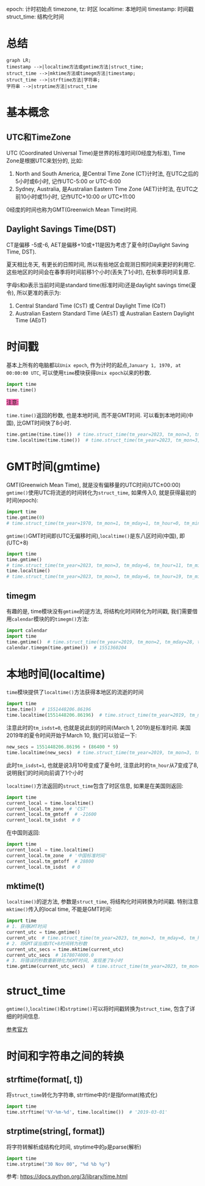 epoch: 计时初始点
timezone, tz: 时区
localtime: 本地时间
timestamp: 时间戳
struct_time: 结构化时间

# 总结

```mermaid
graph LR;
timestamp -->|localtime方法或gmtime方法|struct_time;
struct_time -->|mktime方法或timegm方法|timestamp;
struct_time -->|strftime方法|字符串;
字符串 -->|strptime方法|struct_time
```

# 基本概念

## UTC和TimeZone
UTC (Coordinated Universal Time)是世界的标准时间(0经度为标准), Time Zone是根据UTC来划分的, 比如:

1. North and South America, 是Central Time Zone (CT)计时法, 在UTC之后的5小时或6小时, 记作UTC-5:00 or UTC-6:00
2. Sydney, Australia, 是Australian Eastern Time Zone (AET)计时法, 在UTC之前10小时或11小时, 记作UTC+10:00 or UTC+11:00

0经度的时间也称为GMT(Greenwich Mean Time)时间. 


## Daylight Savings Time(DST)
CT是偏移 -5或-6,  AET是偏移+10或+11是因为考虑了夏令时(Daylight Saving Time, DST).

夏天相比冬天, 有更长的日照时间, 所以有些地区会观测日照时间来更好的利用它. 这些地区的时间会在春季将时间前移1个小时(丢失了1小时), 在秋季将时间复原.

字母`S`和`D`表示当前时间是standard time(标准时间)还是daylight savings time(夏令), 所以更准的表示为:

1. Central Standard Time (C`S`T) 或 Central Daylight Time (C`D`T)
2. Australian Eastern Standard Time (AE`S`T) 或 Australian Eastern Daylight Time (AE`D`T)



# 时间戳
基本上所有的电脑都以`Unix epoch`, 作为计时的起点,`January 1, 1970, at 00:00:00 UTC`, 可以使用`time`模块获得`Unix epoch`以来的秒数.

```python
import time
time.time()
```

<font style="background: hotpink">注意:</font>

`time.time()`返回的秒数, 也是本地时间, 而不是GMT时间. 可以看到本地时间(中国), 比GMT时间快了8小时.
```python
time.gmtime(time.time())  # time.struct_time(tm_year=2023, tm_mon=3, tm_mday=6, tm_hour=11, tm_min=43, tm_sec=38, tm_wday=0, tm_yday=65, tm_isdst=0)
time.localtime(time.time())  # time.struct_time(tm_year=2023, tm_mon=3, tm_mday=6, tm_hour=19, tm_min=43, tm_sec=38, tm_wday=0, tm_yday=65, tm_isdst=0)
```



# GMT时间(gmtime)

GMT(Greenwich Mean Time), 就是没有偏移量的UTC时间(UTC±00:00)  
`gmtime()`使用UTC将流逝的时间转化为`struct_time`, 如果传入0, 就是获得最初的时间(epoch):

```python
import time
time.gmtime(0)
# time.struct_time(tm_year=1970, tm_mon=1, tm_mday=1, tm_hour=0, tm_min=0, tm_sec=0, tm_wday=3, tm_yday=1, tm_isdst=0)
```

`gmtime()`GMT时间即(UTC无偏移时间),`localtime()`是东八区时间(中国), 即(UTC+8)
```python
import time
time.gmtime()
# time.struct_time(tm_year=2023, tm_mon=3, tm_mday=6, tm_hour=11, tm_min=32, tm_sec=33, tm_wday=0, tm_yday=65, tm_isdst=0)
time.localtime()
# time.struct_time(tm_year=2023, tm_mon=3, tm_mday=6, tm_hour=19, tm_min=32, tm_sec=33, tm_wday=0, tm_yday=65, tm_isdst=0)
```

## timegm
有趣的是, time模块没有`gmtime`的逆方法, 将结构化时间转化为时间戳, 我们需要借用`calendar`模块的的`timegm()`方法:
```python
import calendar
import time
time.gmtime()  # time.struct_time(tm_year=2019, tm_mon=2, tm_mday=28, tm_hour=13, tm_min=23, tm_sec=12, tm_wday=3, tm_yday=59, tm_isdst=0)
calendar.timegm(time.gmtime())  # 1551360204
```


# 本地时间(localtime)
`time`模块提供了`localtime()`方法获得本地区的流逝的时间

```python
import time
time.time()  # 1551448206.86196
time.localtime(1551448206.86196)  # time.struct_time(tm_year=2019, tm_mon=3, tm_mday=1, tm_hour=7, tm_min=50, tm_sec=6, tm_wday=4, tm_yday=60, tm_isdst=0)
```
注意此时的`tm_isdst=0`, 也就是说此刻的时间(March 1, 2019)是标准时间. 美国2019年的夏令时间开始于March 10, 我们可以验证一下:
```python
new_secs = 1551448206.86196 + (86400 * 9)
time.localtime(new_secs)  # time.struct_time(tm_year=2019, tm_mon=3, tm_mday=10, tm_hour=8, tm_min=50, tm_sec=6, tm_wday=6, tm_yday=69, tm_isdst=1)
```
此时`tm_isdst=1`, 也就是说3月10号变成了夏令时, 注意此时的`tm_hour`从7变成了8, 说明我们的时间向前调了1个小时

`localtime()`方法返回的`struct_time`包含了时区信息, 如果是在美国则返回:
```python
import time
current_local = time.localtime()
current_local.tm_zone  # 'CST'
current_local.tm_gmtoff  # -21600
current_local.tm_isdst  # 0
```
在中国则返回:
```python
import time
current_local = time.localtime()
current_local.tm_zone  # '中国标准时间'
current_local.tm_gmtoff  # 28800
current_local.tm_isdst  # 0
```

## mktime(t)
`localtime()`的逆方法, 参数是`struct_time`, 将结构化时间转换为时间戳.
特别注意`mktime()`传入的local time, 不能是GMT时间:
```python
import time
# 1. 获得GMT时间
current_utc = time.gmtime()
current_utc  # time.struct_time(tm_year=2023, tm_mon=3, tm_mday=6, tm_hour=11, tm_min=40, tm_sec=0, tm_wday=0, tm_yday=65, tm_isdst=0)
# 2. 将GMT误当成UTC+8时间转为秒数
current_utc_secs = time.mktime(current_utc)
current_utc_secs  # 1678074000.0
# 3. 将错误的秒数重新转化为GMT时间, 发现差了8小时
time.gmtime(current_utc_secs)  # time.struct_time(tm_year=2023, tm_mon=3, tm_mday=6, tm_hour=3, tm_min=40, tm_sec=0, tm_wday=0, tm_yday=65, tm_isdst=0)
```


# struct_time
`gmtime()`,`localtime()`和`strptime()`可以将时间戳转换为`struct_time`, 包含了详细的时间信息.

[参考官方](https://docs.python.org/3/library/time.html#time.struct_time)



# 时间和字符串之间的转换

## strftime(format[, t])
将`struct_time`转化为字符串, str`f`time中的`f`是指format(格式化)



```python
import time
time.strftime('%Y-%m-%d', time.localtime())  # '2019-03-01'
```

## strptime(string[, format])
将字符转解析成结构化时间, str`p`time中的`p`是parse(解析)
```python
import time
time.strptime("30 Nov 00", "%d %b %y")
```



参考:
https://docs.python.org/3/library/time.html